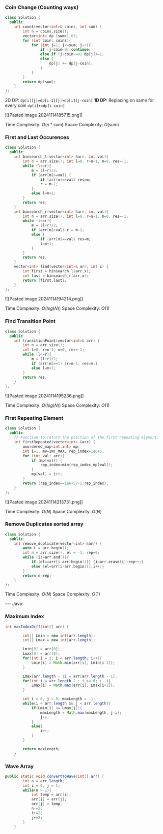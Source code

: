 ### Coin Change (Counting ways)
```cpp
class Solution {
  public:
    int count(vector<int>& coins, int sum) {
        int n = coins.size();
        vector<int> dp (sum+1,0);
        for (int coin: coins){
            for (int j=1; j<=sum; j++){
                if (j-coin<0) continue;
                else if (j-coin==0) dp[j]+=1;
                else {
                    dp[j] += dp[j-coin];
                }
            }
        }
        return dp[sum];
    }
};
```

2D DP: `dp[i][j]=dp[i-1][j]+dp[i][j-coin]`
**1D DP:** Replacing on same for every coin `dp[i]+=dp[i-coin]`

![[Pasted image 20241114185715.png]]

Time Complexity: $O(n*sum)$
Space Complexity: $O(sum)$

### First and Last Occurences
```cpp
class Solution {
  public:
    int binsearch_l(vector<int> &arr, int val){
        int n = arr.size(); int l=0, r=n-1, m=0, res=-1;
        while (l<=r){
            m = (l+r)/2;
            if (arr[m]>=val) {
                if (arr[m]==val) res=m;
                r = m-1;
            }
            else l=m+1;
        }
        return res;
    }
    int binsearch_r(vector<int> &arr, int val){
        int n = arr.size(); int l=0, r=n-1, m=0, res=-1;
        while (l<=r){
            m = (l+r)/2;
            if (arr[m]>val) r = m-1;
            else {
                if (arr[m]==val) res=m;
                l=m+1;
            }
        }
        return res;
    }
    vector<int> find(vector<int>& arr, int x) {
        int first = binsearch_l(arr,x);
        int last = binsearch_r(arr,x);
        return {first,last};
    }
};
```

![[Pasted image 20241114194214.png]]

Time Complexity: $O(log(N))$
Space Complexity: $O(1)$

### Find Transition Point
```cpp
class Solution {
  public:
    int transitionPoint(vector<int>& arr) {
        int n = arr.size();
        int l=0, r=n-1, m=0, res=-1;
        while (l<=r){
            m = (l+r)/2;
            if (arr[m]==1) {r=m-1; res=m;}
            else l=m+1;
        }
        return res;
    }
};
```

![[Pasted image 20241114195236.png]]

Time Complexity: $O(log(N))$
Space Complexity: $O(1)$

### First Repeating Element
```cpp
class Solution {
  public:
    // Function to return the position of the first repeating element.
    int firstRepeated(vector<int> &arr) {
        unordered_map<int,int> mp;
        int i=1, mv=INT_MAX, rep_index=1e6+5;
        for (int val: arr){
            if (mp[val]) {
                rep_index=min(rep_index,mp[val]);
            }
            mp[val] = i++;
        }
        return (rep_index==1e6+5?-1:rep_index);
    }
};
```

![[Pasted image 20241114213731.png]]

Time Complexity: $O(N)$
Space Complexity: $O(N)$

### Remove Duplicates sorted array
```cpp
class Solution {
  public:
    int remove_duplicate(vector<int> &arr) {
        auto i = arr.begin();
        int n = arr.size(), el = -1, rep=0;
        while (i!=arr.end()){
            if (el==arr[i-arr.begin()]) {i=arr.erase(i);rep++;}
            else {el=arr[i-arr.begin()];i++;}
        }
        return n-rep;
    }
};
```

Time Complexity: $O(N)$
Space Complexity: $O(1)$

--- Java
### Maximum Index
```java
int maxIndexDiff(int[] arr) {

        int[] Lmin = new int[arr.length];
        int[] Lmax = new int[arr.length];

        Lmin[0] = arr[0];
        Lmax[0] = arr[0];
        for(int i = 1; i < arr.length; i++){
            Lmin[i] = Math.min(arr[i], Lmin[i-1]);
        }

        Lmax[arr.length - 1] = arr[arr.length - 1];
        for(int i = arr.length-2 ; i >= 0; i--){
            Lmax[i] = Math.max(arr[i], Lmax[i+1]);
        }

        int i = 0, j = 0, maxLength = -1;
        while(i < arr.length && j < arr.length){
            if(Lmin[i] <= Lmax[j]){
                maxLength = Math.max(maxLength, j-i);
                j++;
            }
            else{
                i++;
            }
        }

        return maxLength;
    }
```
### Wave Array
```java
public static void convertToWave(int[] arr) {
        int n = arr.length;
        int i = 0, j = 1;
        while(n > 1){
            int temp = arr[i];
            arr[i] = arr[j];
            arr[j] = temp;
            n-=2;
            i+=2;
            j+=2;
        }
    }
```